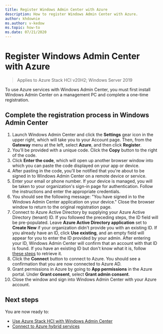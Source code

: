 ```yaml
---
title: Register Windows Admin Center with Azure
description: How to register Windows Admin Center with Azure.
author: khdownie
ms.author: v-kedow
ms.topic: how-to
ms.date: 07/21/2020
---
```


# Register Windows Admin Center with Azure

> Applies to Azure Stack HCI v20H2; Windows Server 2019

To use Azure services with Windows Admin Center, you must first install Windows Admin Center on a management PC and complete a one-time registration.

## Complete the registration process in Windows Admin Center

1. Launch Windows Admin Center and click the **Settings** gear icon in the upper right, which will take you to your Account page. Then, from the **Gateway** menu at the left, select **Azure**, and then click **Register**.
1. You'll be provided with a unique code. Click the **Copy** button to the right of the code.
1. Click **Enter the code**, which will open up another browser window into which you can paste the code displayed on your app or device.
1. After pasting in the code, you'll be notified that you're about to be signed in to Windows Admin Center on a remote device or service. 
1. Enter your email or phone number. If your device is managed, you will be taken to your organization's sign-in page for authentication. Follow the instructions and enter the appropriate credentials.
1. You should see the following message: "You have signed in to the Windows Admin Center application on your device." Close the browser window to return to the original registration page.
1. Connect to Azure Active Directory by supplying your Azure Active Directory (tenant) ID. If you followed the preceding steps, the ID field will be pre-populated. Leave **Azure Active Directory application** set to **Create New** if your organization didn't provide you with an existing ID. If you already have an ID, click **Use existing**, and an empty field will appear for you to enter the ID provided by your admin. After entering your ID, Windows Admin Center will confirm that an account with that ID is found. If you have an existing ID but don't know what it is, follow [these steps](/azure/active-directory/develop/howto-create-service-principal-portal#get-values-for-signing-in) to retrieve it.
1. Click the **Connect** button to connect to Azure. You should see a confirmation that you are now connected to Azure AD.
1. Grant permissions in Azure by going to **App permissions** in the Azure portal. Under **Grant consent**, select **Grant admin consent**.
1. Close the window and sign into Windows Admin Center with your Azure account.

## Next steps

You are now ready to:

- [Use Azure Stack HCI with Windows Admin Center](../get-started.md)
- [Connect to Azure hybrid services](/windows-server/manage/windows-admin-center/azure/)
